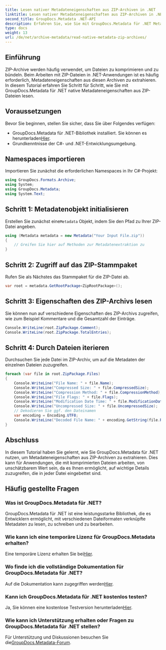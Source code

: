 ```yaml
---
title: Lesen nativer Metadateneigenschaften aus ZIP-Archiven in .NET
linktitle: Lesen nativer Metadateneigenschaften aus ZIP-Archiven in .NET
second_title: GroupDocs.Metadata .NET-API
description: Erfahren Sie, wie Sie mit GroupDocs.Metadata für .NET Metadaten aus ZIP-Archiven extrahieren. Erkunden Sie schrittweise Anleitungen zum Lesen nativer Eigenschaften.
type: docs
weight: 13
url: /de/net/archive-metadata/read-native-metadata-zip-archives/
---
```

## Einführung
ZIP-Archive werden häufig verwendet, um Dateien zu komprimieren und zu bündeln. Beim Arbeiten mit ZIP-Dateien in .NET-Anwendungen ist es häufig erforderlich, Metadateneigenschaften aus diesen Archiven zu extrahieren. In diesem Tutorial erfahren Sie Schritt für Schritt, wie Sie mit GroupDocs.Metadata für .NET native Metadateneigenschaften aus ZIP-Dateien lesen.
## Voraussetzungen
Bevor Sie beginnen, stellen Sie sicher, dass Sie über Folgendes verfügen:
- GroupDocs.Metadata für .NET-Bibliothek installiert. Sie können es herunterladen[Hier](https://releases.groupdocs.com/metadata/net/).
- Grundkenntnisse der C#- und .NET-Entwicklungsumgebung.

## Namespaces importieren
Importieren Sie zunächst die erforderlichen Namespaces in Ihr C#-Projekt:
```csharp
using GroupDocs.Formats.Archive;
using System;
using GroupDocs.Metadata;
using System.Text;
```
## Schritt 1: Metadatenobjekt initialisieren
 Erstellen Sie zunächst eine`Metadata` Objekt, indem Sie den Pfad zu Ihrer ZIP-Datei angeben.
```csharp
using (Metadata metadata = new Metadata("Your Input File.zip"))
{
    // Greifen Sie hier auf Methoden zur Metadatenextraktion zu
}
```
## Schritt 2: Zugriff auf das ZIP-Stammpaket
Rufen Sie als Nächstes das Stammpaket für die ZIP-Datei ab.
```csharp
var root = metadata.GetRootPackage<ZipRootPackage>();
```
## Schritt 3: Eigenschaften des ZIP-Archivs lesen
Sie können nun auf verschiedene Eigenschaften des ZIP-Archivs zugreifen, wie zum Beispiel Kommentare und die Gesamtzahl der Einträge.
```csharp
Console.WriteLine(root.ZipPackage.Comment);
Console.WriteLine(root.ZipPackage.TotalEntries);
```
## Schritt 4: Durch Dateien iterieren
Durchsuchen Sie jede Datei im ZIP-Archiv, um auf die Metadaten der einzelnen Dateien zuzugreifen.
```csharp
foreach (var file in root.ZipPackage.Files)
{
    Console.WriteLine("File Name: " + file.Name);
    Console.WriteLine("Compressed Size: " + file.CompressedSize);
    Console.WriteLine("Compression Method: " + file.CompressionMethod);
    Console.WriteLine("File Flags: " + file.Flags);
    Console.WriteLine("Modification Date Time: " + file.ModificationDateTime);
    Console.WriteLine("Uncompressed Size: " + file.UncompressedSize);
    // Dekodieren Sie ggf. den Dateinamen
    var encoding = Encoding.UTF8;
    Console.WriteLine("Decoded File Name: " + encoding.GetString(file.RawName));
}
```

## Abschluss
In diesem Tutorial haben Sie gelernt, wie Sie GroupDocs.Metadata für .NET nutzen, um Metadateneigenschaften aus ZIP-Archiven zu extrahieren. Dies kann für Anwendungen, die mit komprimierten Dateien arbeiten, von unschätzbarem Wert sein, da es Ihnen ermöglicht, auf wichtige Details zuzugreifen, die in jeder Datei eingebettet sind.

## Häufig gestellte Fragen
### Was ist GroupDocs.Metadata für .NET?
GroupDocs.Metadata für .NET ist eine leistungsstarke Bibliothek, die es Entwicklern ermöglicht, mit verschiedenen Dateiformaten verknüpfte Metadaten zu lesen, zu schreiben und zu bearbeiten.
### Wie kann ich eine temporäre Lizenz für GroupDocs.Metadata erhalten?
 Eine temporäre Lizenz erhalten Sie bei[Hier](https://purchase.groupdocs.com/temporary-license/).
### Wo finde ich die vollständige Dokumentation für GroupDocs.Metadata für .NET?
 Auf die Dokumentation kann zugegriffen werden[Hier](https://reference.groupdocs.com/metadata/net/).
### Kann ich GroupDocs.Metadata für .NET kostenlos testen?
 Ja, Sie können eine kostenlose Testversion herunterladen[Hier](https://releases.groupdocs.com/).
### Wie kann ich Unterstützung erhalten oder Fragen zu GroupDocs.Metadata für .NET stellen?
 Für Unterstützung und Diskussionen besuchen Sie die[GroupDocs.Metadata-Forum](https://forum.groupdocs.com/c/metadata/14).